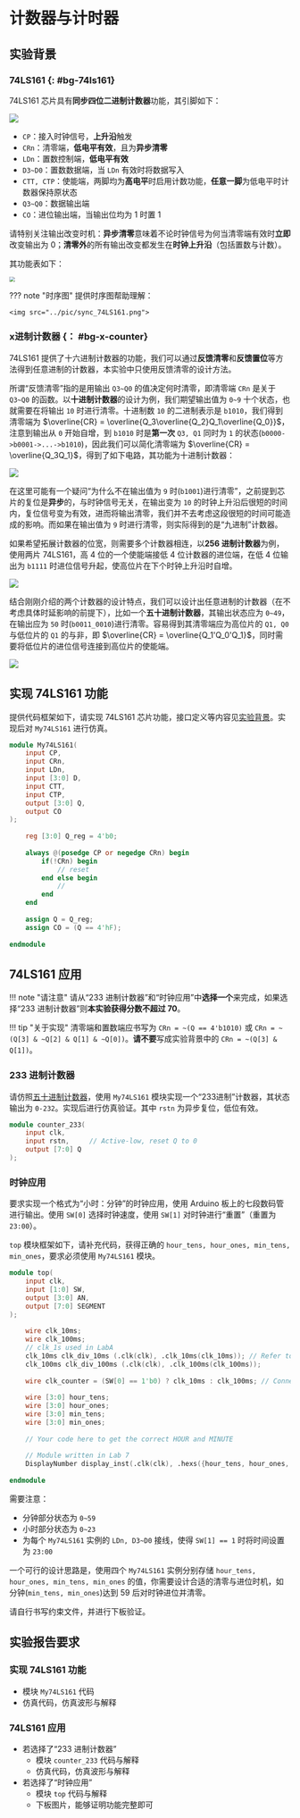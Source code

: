 # 计数器与计时器

## 实验背景

### 74LS161 {: #bg-74ls161}

74LS161 芯片具有**同步四位二进制计数器**功能，其引脚如下：

<img src="../pic/sym_74LS161.png">

* `CP`：接入时钟信号，**上升沿**触发
* `CRn`：清零端，**低电平有效**，且为**异步清零**
* `LDn`：置数控制端，**低电平有效**
* `D3~D0`：置数数据端，当 `LDn` 有效时将数据写入
* `CTT, CTP`：使能端，两脚均为**高电平**时启用计数功能，**任意一脚**为低电平时计数器保持原状态
* `Q3~Q0`：数据输出端
* `CO`：进位输出端，当输出位均为 1 时置 1

请特别关注输出改变时机：**异步清零**意味着不论时钟信号为何当清零端有效时**立即**改变输出为 0；**清零外**的所有输出改变都发生在**时钟上升沿**（包括置数与计数）。

其功能表如下：

<img src="../pic/fun_74LS161.png" style="zoom: 60%">

??? note "时序图"
    提供时序图帮助理解：

    <img src="../pic/sync_74LS161.png">

### x进制计数器 {： #bg-x-counter}

74LS161 提供了十六进制计数器的功能，我们可以通过**反馈清零**和**反馈置位**等方法得到任意进制的计数器，本实验中只使用反馈清零的设计方法。

所谓“反馈清零”指的是用输出 `Q3~Q0` 的值决定何时清零，即清零端 `CRn` 是关于 `Q3~Q0` 的函数。以**十进制计数器**的设计为例，我们期望输出值为 `0~9` 十个状态，也就需要在将输出 `10` 时进行清零。十进制数 `10` 的二进制表示是 `b1010`，我们得到清零端为 $\overline{CR} = \overline{Q_3\overline{Q_2}Q_1\overline{Q_0}}$，注意到输出从 `0` 开始自增，到 `b1010` 时是**第一次** `Q3, Q1` 同时为 `1` 的状态(`b0000->b0001->...->b1010`)，因此我们可以简化清零端为 $\overline{CR} = \overline{Q_3Q_1}$，得到了如下电路，其功能为十进制计数器：

<img src="../pic/sym_bcd_counter.png">

在这里可能有一个疑问“为什么不在输出值为 `9` 时(`b1001`)进行清零”，之前提到芯片的复位是**异步**的，与时钟信号无关，在输出变为 `10` 的时钟上升沿后很短的时间内，复位信号变为有效，进而将输出清零，我们并不去考虑这段很短的时间可能造成的影响。而如果在输出值为 `9` 时进行清零，则实际得到的是“九进制”计数器。

如果希望拓展计数器的位宽，则需要多个计数器相连，以**256 进制计数器**为例，使用两片 74LS161，高 4 位的一个使能端接低 4 位计数器的进位端，在低 4 位输出为 `b1111` 时进位信号升起，使高位片在下个时钟上升沿时自增。

<img src="../pic/sym_256_counter.png">

结合刚刚介绍的两个计数器的设计特点，我们可以设计出任意进制的计数器（在不考虑具体时延影响的前提下），比如一个**五十进制计数器**，其输出状态应为 `0~49`，在输出应为 `50` 时(`b0011_0010`)进行清零。容易得到其清零端应为高位片的 `Q1, Q0` 与低位片的 `Q1` 的与非，即 $\overline{CR} = \overline{Q_1'Q_0'Q_1}$，同时需要将低位片的进位信号连接到高位片的使能端。

<img src="../pic/sym_50_counter.png">

## 实现 74LS161 功能

提供代码框架如下，请实现 74LS161 芯片功能，接口定义等内容见[实验背景](#bg-74ls161)。实现后对 `My74LS161` 进行仿真。

```verilog linenums="1"
module My74LS161(
    input CP,
    input CRn,
    input LDn,
    input [3:0] D,
    input CTT,
    input CTP,
    output [3:0] Q,
    output CO
);
    
    reg [3:0] Q_reg = 4'b0;
    
    always @(posedge CP or negedge CRn) begin
        if(!CRn) begin
            // reset
        end else begin
            //
        end
    end
    
    assign Q = Q_reg;
    assign CO = (Q == 4'hF);
    
endmodule
```

## 74LS161 应用

!!! note "请注意"
    请从“233 进制计数器”和“时钟应用”中**选择一个**来完成，如果选择“233 进制计数器”则**本实验获得分数不超过 70**。

!!! tip "关于实现"
    清零端和置数端应书写为 `CRn = ~(Q == 4'b1010)` 或 `CRn = ~(Q[3] & ~Q[2] & Q[1] & ~Q[0])`。**请不要**写成实验背景中的 `CRn = ~(Q[3] & Q[1])`。

### 233 进制计数器

请仿照[五十进制计数器](#bg-x-counter)，使用 `My74LS161` 模块实现一个“233进制”计数器，其状态输出为 `0-232`。实现后进行仿真验证。其中 `rstn` 为异步复位，低位有效。

```verilog linenums="1"
module counter_233(
    input clk,
    input rstn,     // Active-low, reset Q to 0
    output [7:0] Q
);
```

### 时钟应用

要求实现一个格式为“小时：分钟”的时钟应用，使用 Arduino 板上的七段数码管进行输出。使用 `SW[0]` 选择时钟速度，使用 `SW[1]` 对时钟进行“重置”（重置为 `23:00`）。

`top` 模块框架如下，请补充代码，获得正确的 `hour_tens, hour_ones, min_tens, min_ones`，要求必须使用 `My74LS161` 模块。

```verilog linenums="1"
module top(
    input clk,
    input [1:0] SW,
    output [3:0] AN,
    output [7:0] SEGMENT
);
    
    wire clk_10ms;
    wire clk_100ms;
    // clk_1s used in LabA
    clk_10ms clk_div_10ms (.clk(clk), .clk_10ms(clk_10ms)); // Refer to the code of clk_1s to complete these modules
    clk_100ms clk_div_100ms (.clk(clk), .clk_100ms(clk_100ms)); 
    
    wire clk_counter = (SW[0] == 1'b0) ? clk_10ms : clk_100ms; // Connect this clk_counter to CP-port of 74LS161
    
    wire [3:0] hour_tens;
    wire [3:0] hour_ones;
    wire [3:0] min_tens;
    wire [3:0] min_ones;
    
    // Your code here to get the correct HOUR and MINUTE
    
    // Module written in Lab 7
    DisplayNumber display_inst(.clk(clk), .hexs({hour_tens, hour_ones, min_tens, min_ones}), .points(4'b0100), .rst(1'b0), .LEs(4'b0000), .AN(AN), .SEGMENT(SEGMENT));
    
endmodule
```

需要注意：

* 分钟部分状态为 `0~59`
* 小时部分状态为 `0~23`
* 为每个 `My74LS161` 实例的 `LDn, D3~D0` 接线，使得 `SW[1] == 1` 时将时间设置为 `23:00`

一个可行的设计思路是，使用四个 `My74LS161` 实例分别存储 `hour_tens, hour_ones, min_tens, min_ones` 的值，你需要设计合适的清零与进位时机，如分钟(`min_tens, min_ones`)达到 59 后对时钟进位并清零。

请自行书写约束文件，并进行下板验证。

## 实验报告要求

### 实现 74LS161 功能

* 模块 `My74LS161` 代码
* 仿真代码，仿真波形与解释

### 74LS161 应用

* 若选择了“233 进制计数器”
    * 模块 `counter_233` 代码与解释
    * 仿真代码，仿真波形与解释
* 若选择了“时钟应用”
    * 模块 `top` 代码与解释
    * 下板图片，能够证明功能完整即可
